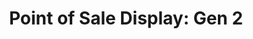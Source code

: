 ---
layout: project
title: "Point of Sale Display: Gen 2"
client: "Fivestars"
year: "2019"
sector: "Consumer electronics, point of sale"
description: "A Point of sale display designed to collect user data, provide repeat-visit loyalty rewards, and offer payment options."
brief: "Keydesign supported Fivestars, a startup offering loyalty and payment services to small businesses, by designing three generations of POS products as their user base increased, ultimately leading to their acquisition by SumUp. In this second generation, they wanted to offer payment options as a value add to their customers."
solution: "Fivestars customers were thrilled with the first generation end-user loyalty solution we had designed, but began asking for payment solutions to further support their small business needs, necessitating a upgraded design that seamlessly integrated both aspects. Given that it was a second-generation product for this growing startup, we skillfully incorporated off-the-shelf parts while successfully integrating all requirements, ensuring both usability and fidelity to Fivestars' visual identity."
services:
 - "design research"
 - "branding and identity"
 - "ideation"
 - "user-centered design"
 - "ergonomics"
 - "prototyping"
 - "3D CAD modeling"
 - "surfacing"
 - "color"
 - "material"
 - "finish selection (CMF)"
 - "design documentation (tech pack)"
 - "collaboration with engineers and developers"
link: "https://www.fivestars.com/"
main_image: "/assets/images/projects/five_stars__point_of_sale_display_gen2/h_w_Point of Sale Display gen2.jpg"
images:
 - "/assets/images/projects/five_stars__point_of_sale_display_gen2/p_w_Point of Sale Display gen2_01.jpg"
 - "/assets/images/projects/five_stars__point_of_sale_display_gen2/p_w_Point of Sale Display gen2_02.jpg"

---